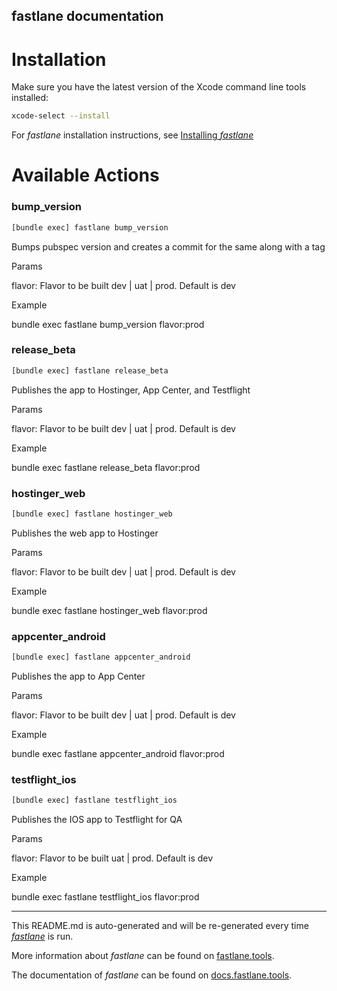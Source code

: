 fastlane documentation
----

# Installation

Make sure you have the latest version of the Xcode command line tools installed:

```sh
xcode-select --install
```

For _fastlane_ installation instructions, see [Installing _fastlane_](https://docs.fastlane.tools/#installing-fastlane)

# Available Actions

### bump_version

```sh
[bundle exec] fastlane bump_version
```

Bumps pubspec version and creates a commit for the same along with a tag

Params

  flavor:     Flavor to be built dev | uat | prod. Default is dev

Example

bundle exec fastlane bump_version flavor:prod

### release_beta

```sh
[bundle exec] fastlane release_beta
```

Publishes the app to Hostinger, App Center, and Testflight

Params

  flavor:     Flavor to be built dev | uat | prod. Default is dev

Example

bundle exec fastlane release_beta flavor:prod

### hostinger_web

```sh
[bundle exec] fastlane hostinger_web
```

Publishes the web app to Hostinger

Params

  flavor:     Flavor to be built dev | uat | prod. Default is dev

Example

bundle exec fastlane hostinger_web flavor:prod

### appcenter_android

```sh
[bundle exec] fastlane appcenter_android
```

Publishes the app to App Center

Params

  flavor:     Flavor to be built dev | uat | prod. Default is dev

Example

bundle exec fastlane appcenter_android flavor:prod

### testflight_ios

```sh
[bundle exec] fastlane testflight_ios
```

Publishes the IOS app to Testflight for QA

Params

  flavor:                 Flavor to be built uat | prod. Default is dev

Example

bundle exec fastlane testflight_ios flavor:prod

----

This README.md is auto-generated and will be re-generated every time [_fastlane_](https://fastlane.tools) is run.

More information about _fastlane_ can be found on [fastlane.tools](https://fastlane.tools).

The documentation of _fastlane_ can be found on [docs.fastlane.tools](https://docs.fastlane.tools).

